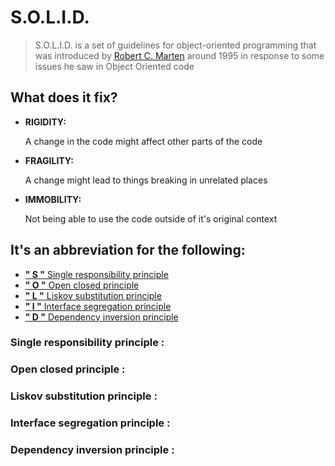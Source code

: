# S.O.L.I.D.

> S.O.L.I.D. is a set of guidelines for object-oriented programming that was introduced by [Robert C. Marten](https://en.wikipedia.org/wiki/Robert_C._Martin "A.K.A. Uncle bob") around 1995 in response to some issues he saw in Object Oriented code

## What does it fix?

- **RIGIDITY:**

  A change in the code might affect other parts of the code
  
- **FRAGILITY:**

  A change might lead to things breaking in unrelated places
  
- **IMMOBILITY:**

  Not being able to use the code outside of it's original context

## It's an abbreviation for the following:

- [**" S "**  Single responsibility principle](#single-responsibility-principle)
- [**" O "**  Open closed principle](#Open-closed-principle)
- [**" L "**  Liskov substitution principle](#Liskov-substitution-principle)
- [**" I "**  Interface segregation principle](#Interface-segregation-principle)
- [**" D "**  Dependency inversion principle](#Dependency-inversion-principle)

### Single responsibility principle :

### Open closed principle :

### Liskov substitution principle :

### Interface segregation principle :

### Dependency inversion principle :


